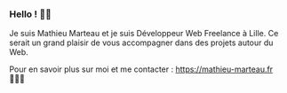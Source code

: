 ### Hello ! 👋🏼

Je suis Mathieu Marteau et je suis Développeur Web Freelance à Lille. Ce serait un grand plaisir de vous accompagner dans des projets autour du Web.

Pour en savoir plus sur moi et me contacter : https://mathieu-marteau.fr 🧑🏼‍💻

<!--
**MathieuMarteau/MathieuMarteau** is a ✨ _special_ ✨ repository because its `README.md` (this file) appears on your GitHub profile.

Here are some ideas to get you started:

- 🔭 I’m currently working on ...
- 🌱 I’m currently learning ...
- 👯 I’m looking to collaborate on ...
- 🤔 I’m looking for help with ...
- 💬 Ask me about ...
- 📫 How to reach me: ...
- 😄 Pronouns: ...
- ⚡ Fun fact: ...
-->
